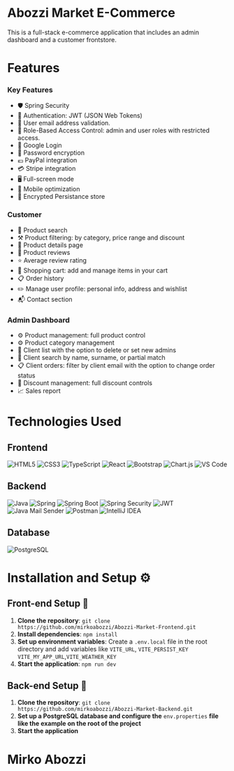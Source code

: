 # Abozzi Market E-Commerce

This is a full-stack e-commerce application that includes an admin dashboard and a customer frontstore.

# Features

<h3>Key Features</h3>

- 🛡 Spring Security
- 🔗 Authentication: JWT (JSON Web Tokens)
- 📧 User email address validation.
- 🔑 Role-Based Access Control: admin and user roles with restricted access.
- 🔑 Google Login
- 🔐 Password encryption
- 💶 PayPal integration
- 💳 Stripe integration
- 🖥️ Full-screen mode
- 📱 Mobile optimization
- 🔗 Encrypted Persistance store

<h3>Customer</h3>

- 🔎 Product search
- ⚒️ Product filtering: by category, price range and discount
- 📄 Product details page
- 📝 Product reviews
- ⭐️ Average review rating
- 🛒 Shopping cart: add and manage items in your cart
- 📋 Order history
- ✏️ Manage user profile: personal info, address and wishlist
- 📬 Contact section

<h3>Admin Dashboard</h3>

- ⚙️ Product management: full product control
- ⚙ Product category management
- 👥 Client list with the option to delete or set new admins
- 🔎 Client search by name, surname, or partial match
- 📋 Client orders: filter by client email with the option to change order status
- 🧾 Discount management: full discount controls
- 📈 Sales report

# Technologies Used

<h2>Frontend</h2> 
<div align="left"> 
    <img src="https://img.shields.io/badge/HTML5-E34F26?style=flat-square&logo=html5&logoColor=white" alt="HTML5"/> 
    <img src="https://img.shields.io/badge/CSS3-1572B6?style=flat-square&logo=css3&logoColor=white" alt="CSS3"/> 
    <img src="https://img.shields.io/badge/TypeScript-3178C6?style=flat-square&logo=typescript&logoColor=white" alt="TypeScript"/> 
    <img src="https://img.shields.io/badge/React-61DAFB?style=flat-square&logo=react&logoColor=black" alt="React"/> 
    <img src="https://img.shields.io/badge/Bootstrap-7952B3?style=flat-square&logo=bootstrap&logoColor=white" alt="Bootstrap"/>
    <img src="https://img.shields.io/badge/Chart.js-FF6384?style=flat-square&logo=chartdotjs&logoColor=white" alt="Chart.js"/> 
    <img src="https://img.shields.io/badge/VS_Code-007ACC?style=flat-square&logo=visual-studio-code&logoColor=white" alt="VS Code"/> 
</div>

<h2>Backend</h2>

<div align="left">
    <img src="https://img.shields.io/badge/Java-007396?style=flat-square&logo=java&logoColor=white" alt="Java"/> 
    <img src="https://img.shields.io/badge/Spring-6DB33F?style=flat-square&logo=spring&logoColor=white" alt="Spring"/> 
    <img src="https://img.shields.io/badge/Spring_Boot-6DB33F?style=flat-square&logo=spring-boot&logoColor=white" alt="Spring Boot"/> 
    <img src="https://img.shields.io/badge/Spring_Security-6DB33F?style=flat-square&logo=spring-security&logoColor=white" alt="Spring Security"/> 
    <img src="https://img.shields.io/badge/JWT-000000?style=flat-square&logo=json-web-tokens&logoColor=white" alt="JWT"/> 
    <img src="https://img.shields.io/badge/Java_Mail_Sender-007396?style=flat-square&logo=java&logoColor=white" alt="Java Mail Sender"/>
    <img src="https://img.shields.io/badge/Postman-FF6C37?style=flat-square&logo=postman&logoColor=white" alt="Postman"/> 
    <img src="https://img.shields.io/badge/IntelliJ_IDEA-000000?style=flat-square&logo=intellij-idea&logoColor=white" alt="IntelliJ IDEA"/> 
</div>

<h2>Database</h2>

<div align="left">
    <img src="https://img.shields.io/badge/PostgreSQL-336791?style=flat-square&logo=postgresql&logoColor=white" alt="PostgreSQL"/>
</div>

# Installation and Setup ⚙️

<h2>Front-end Setup 🔧</h2>

1. **Clone the repository**: `git clone https://github.com/mirkoabozzi/Abozzi-Market-Frontend.git`
2. **Install dependencies**: `npm install`
3. **Set up environment variables**: Create a `.env.local` file in the root directory and add variables like `VITE_URL`, `VITE_PERSIST_KEY` `VITE_MY_APP_URL`,`VITE_WEATHER_KEY`
4. **Start the application**: `npm run dev`

<h2>Back-end Setup 🔧</h2>

1. **Clone the repository**: `git clone https://github.com/mirkoabozzi/Abozzi-Market-Backend.git`
2. **Set up a PostgreSQL database and configure the** `env.properties` **file like the example on the root of the project**
3. **Start the application**

# Mirko Abozzi
